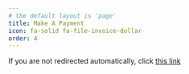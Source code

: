 ```yaml
---
# the default layout is 'page'
title: Make A Payment
icon: fa-solid fa-file-invoice-dollar
order: 4
---
```

<html>
<head>
  <script type="text/javascript">
    window.location.href = "https://www.paypal.com/ncp/payment/Q85RKARU5A6WY"
  </script>
</head>
<body>
  <p>If you are not redirected automatically, click <a href='https://www.paypal.com/ncp/payment/Q85RKARU5A6WY'>this link</a></p>
</body>
</html>
